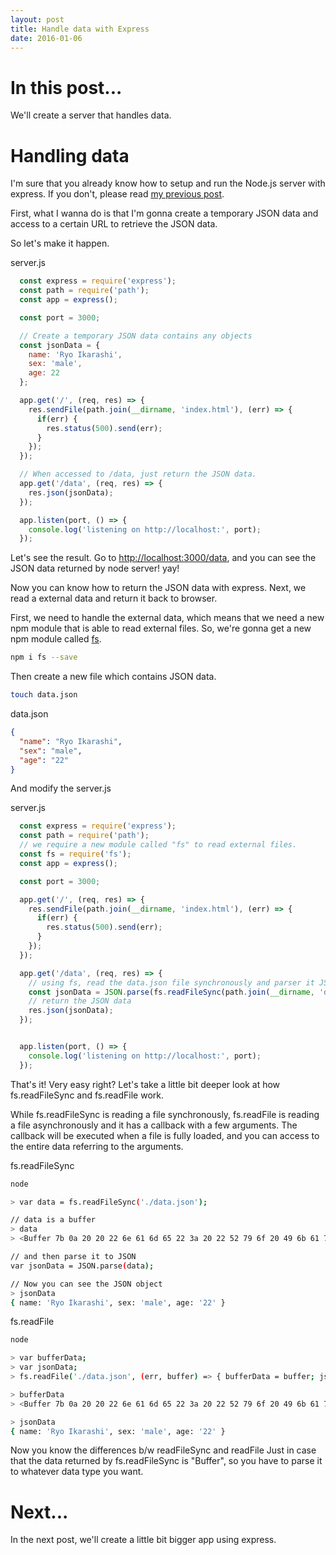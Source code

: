 ```yaml
---
layout: post
title: Handle data with Express
date: 2016-01-06
---
```


# In this post...
We'll create a server that handles data.

# Handling data
I'm sure that you already know how to setup and run the Node.js server with express. If you don't, please read [my previous post](./01-hello-world.md).

First, what I wanna do is that I'm gonna create a temporary JSON data and access to a certain URL to retrieve the JSON data.

So let's make it happen.

server.js

```js
  const express = require('express');
  const path = require('path');
  const app = express();

  const port = 3000;

  // Create a temporary JSON data contains any objects
  const jsonData = {
    name: 'Ryo Ikarashi',
    sex: 'male',
    age: 22
  };

  app.get('/', (req, res) => {
    res.sendFile(path.join(__dirname, 'index.html'), (err) => {
      if(err) {
        res.status(500).send(err);
      }
    });
  });

  // When accessed to /data, just return the JSON data.
  app.get('/data', (req, res) => {
    res.json(jsonData);
  });

  app.listen(port, () => {
    console.log('listening on http://localhost:', port);
  });
```

Let's see the result.
Go to [http://localhost:3000/data](http://localhost:3000/data), and you can see the JSON data returned by node server! yay!

Now you can know how to return the JSON data with express.
Next, we read a external data and return it back to browser.

First, we need to handle the external data, which means that we need a new npm module that is able to read external files.
So, we're gonna get a new npm module called [fs](https://www.npmjs.com/package/fs).

```bash
npm i fs --save
```

Then create a new file which contains JSON data.

```bash
touch data.json
```

data.json

```json
{
  "name": "Ryo Ikarashi",
  "sex": "male",
  "age": "22"
}
```

And modify the server.js

server.js

```js
  const express = require('express');
  const path = require('path');
  // we require a new module called "fs" to read external files.
  const fs = require('fs');
  const app = express();

  const port = 3000;

  app.get('/', (req, res) => {
    res.sendFile(path.join(__dirname, 'index.html'), (err) => {
      if(err) {
        res.status(500).send(err);
      }
    });
  });

  app.get('/data', (req, res) => {
    // using fs, read the data.json file synchronously and parser it JSON.
    const jsonData = JSON.parse(fs.readFileSync(path.join(__dirname, 'data.json'), 'utf-8'));
    // return the JSON data
    res.json(jsonData);
  });


  app.listen(port, () => {
    console.log('listening on http://localhost:', port);
  });
```

That's it! Very easy right?
Let's take a little bit deeper look at how fs.readFileSync and fs.readFile work.

While fs.readFileSync is reading a file synchronously, fs.readFile is reading a file asynchronously and it has a callback with a few arguments. The callback will be executed when a file is fully loaded, and you can access to the entire data referring to the arguments.

fs.readFileSync

```bash
node

> var data = fs.readFileSync('./data.json');

// data is a buffer
> data
> <Buffer 7b 0a 20 20 22 6e 61 6d 65 22 3a 20 22 52 79 6f 20 49 6b 61 72 61 73 68 69 22 2c 0a 20 20 22 73 65 78 22 3a 20 22 6d 61 6c 65 22 2c 0a 20 20 22 61 67 ... >

// and then parse it to JSON
var jsonData = JSON.parse(data);

// Now you can see the JSON object
> jsonData
{ name: 'Ryo Ikarashi', sex: 'male', age: '22' }
```

fs.readFile

```bash
node

> var bufferData;
> var jsonData;
> fs.readFile('./data.json', (err, buffer) => { bufferData = buffer; jsonData = JSON.parse(bufferData); });

> bufferData
> <Buffer 7b 0a 20 20 22 6e 61 6d 65 22 3a 20 22 52 79 6f 20 49 6b 61 72 61 73 68 69 22 2c 0a 20 20 22 73 65 78 22 3a 20 22 6d 61 6c 65 22 2c 0a 20 20 22 61 67 ... >

> jsonData
{ name: 'Ryo Ikarashi', sex: 'male', age: '22' }
```

Now you know the differences b/w readFileSync and readFile
Just in case that the data returned by fs.readFileSync is "Buffer", so you have to parse it to whatever data type you want.

# Next...
In the next post, we'll create a little bit bigger app using express.
